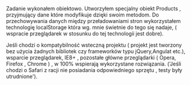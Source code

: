 Zadanie wykonałem obiektowo. Utworzyłem specjalny obiekt Products , przyjmujący dane które modyfikuje dzięki swoim metodom.
Do przechowywania danych między przeładowaniami stron wykorzystałem technologię localStorage która wg. mnie świetnie do tego się nadaje, ( wspracie przeglądarek w stosunku do tej technologii jest dobre).

Jeśli chodzi o kompatybilność wsteczną projektu ( projekt jest tworzony bez użycia żadnych bibliotek czy frameworków typu jQuery,Angulat etc.),
wsparcie przeglądarek, IE8+ , pozostałe główne przeglądarki ( Opera, Firefox , Chrome ) , w 100% wspierają wykorzystane rozwiązania. ('Jeśli chodzi o Safari z racji nie posiadania odpowiedniego sprzętu , testy były utrudnione').
